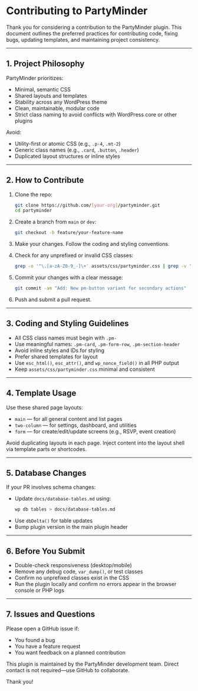# Contributing to PartyMinder

Thank you for considering a contribution to the PartyMinder plugin. This document outlines the preferred practices for contributing code, fixing bugs, updating templates, and maintaining project consistency.

---

## 1. Project Philosophy

PartyMinder prioritizes:
- Minimal, semantic CSS
- Shared layouts and templates
- Stability across any WordPress theme
- Clean, maintainable, modular code
- Strict class naming to avoid conflicts with WordPress core or other plugins

Avoid:
- Utility-first or atomic CSS (e.g., `.p-4`, `.mt-2`)
- Generic class names (e.g., `.card`, `.button`, `.header`)
- Duplicated layout structures or inline styles

---

## 2. How to Contribute

1. Clone the repo:
   ```bash
   git clone https://github.com/[your-org]/partyminder.git
   cd partyminder
   ```

2. Create a branch from `main` or `dev`:
   ```bash
   git checkout -b feature/your-feature-name
   ```

3. Make your changes. Follow the coding and styling conventions.

4. Check for any unprefixed or invalid CSS classes:
   ```bash
   grep -o '^\.[a-zA-Z0-9_-]\+' assets/css/partyminder.css | grep -v '^\.pm-' | sort | uniq
   ```

5. Commit your changes with a clear message:
   ```bash
   git commit -am "Add: New pm-button variant for secondary actions"
   ```

6. Push and submit a pull request.

---

## 3. Coding and Styling Guidelines

- All CSS class names must begin with `.pm-`
- Use meaningful names: `.pm-card`, `.pm-form-row`, `.pm-section-header`
- Avoid inline styles and IDs for styling
- Prefer shared templates for layout
- Use `esc_html()`, `esc_attr()`, and `wp_nonce_field()` in all PHP output
- Keep `assets/css/partyminder.css` minimal and consistent

---

## 4. Template Usage

Use these shared page layouts:
- `main` — for all general content and list pages
- `two-column` — for settings, dashboard, and utilities
- `form` — for create/edit/update screens (e.g., RSVP, event creation)

Avoid duplicating layouts in each page. Inject content into the layout shell via template parts or shortcodes.

---

## 5. Database Changes

If your PR involves schema changes:
- Update `docs/database-tables.md` using:
  ```bash
  wp db tables > docs/database-tables.md
  ```
- Use `dbDelta()` for table updates
- Bump plugin version in the main plugin header

---

## 6. Before You Submit

- Double-check responsiveness (desktop/mobile)
- Remove any debug code, `var_dump()`, or test classes
- Confirm no unprefixed classes exist in the CSS
- Run the plugin locally and confirm no errors appear in the browser console or PHP logs

---

## 7. Issues and Questions

Please open a GitHub issue if:
- You found a bug
- You have a feature request
- You want feedback on a planned contribution

This plugin is maintained by the PartyMinder development team. Direct contact is not required—use GitHub to collaborate.

Thank you!
